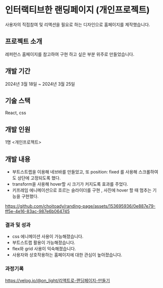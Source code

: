 
# 인터랙티브한 랜딩페이지 (개인프로젝트)  
사용자의 직접참여 및 리액션을 필요로 하는 디자인으로 홈페이지를 제작했습니다. 

## 프로젝트 소개 
  레퍼런스 홈페이지를 참고하여 구현 하고 싶은 부분 위주로 만들었습니다. 

## 개발 기간
2024년 3월 18일 ~  2024년 3월 25일
## 기술 스택 
React, css 


## 개발 인원 
1명 <개인프로젝트> 

## 개발 내용 
- 부트스트랩을 이용해 네브바를 만들었고, 또  position: fixed 를 사용해 스크롤하여도 상단에 고정되도록 했다.
- transform을 사용해 hover할 시 크기가 커지도록 효과를 주었다. 
- 키프레임 에니메이션으로 흐르는 슬라이더를 구현 , 사진에 hover 할 때 멈추는 기능을 구현했다. 

https://github.com/choitoady/randing-page/assets/153695936/0e887e79-ff5e-4e16-83ac-987e6b064745


### 결과 및 성과 
- css 에니메이션 사용이 가능해졌습니다.
- 부트스트랩 활용이 가능해졌습니다.
- flex와 grid 사용이 익숙해졌습니다.
- 사용자와 상호작용하는 홈페이지에 대한 관심이 높아졌습니다. 

### 과정기록 
https://velog.io/@on_light/리액트로-랜딩페이지-만들기
